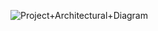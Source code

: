 ![Project+Architectural+Diagram](https://user-images.githubusercontent.com/74820307/160904331-d4cf9a16-00fb-4d55-80c0-17c1f9f124e8.png)
